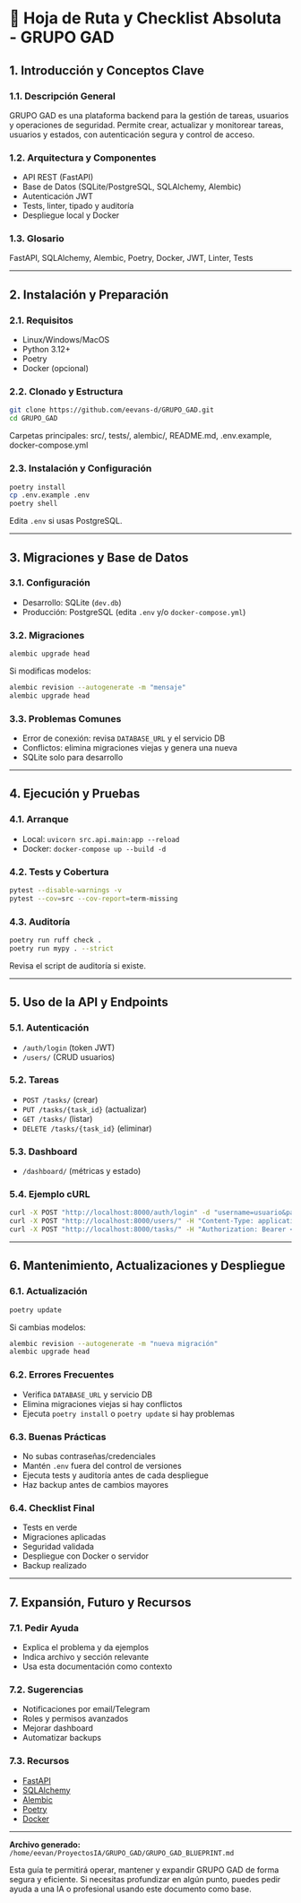 # 📘 Hoja de Ruta y Checklist Absoluta - GRUPO GAD

## 1. Introducción y Conceptos Clave

### 1.1. Descripción General
GRUPO GAD es una plataforma backend para la gestión de tareas, usuarios y operaciones de seguridad. Permite crear, actualizar y monitorear tareas, usuarios y estados, con autenticación segura y control de acceso.

### 1.2. Arquitectura y Componentes
- API REST (FastAPI)
- Base de Datos (SQLite/PostgreSQL, SQLAlchemy, Alembic)
- Autenticación JWT
- Tests, linter, tipado y auditoría
- Despliegue local y Docker

### 1.3. Glosario
FastAPI, SQLAlchemy, Alembic, Poetry, Docker, JWT, Linter, Tests

---

## 2. Instalación y Preparación

### 2.1. Requisitos
- Linux/Windows/MacOS
- Python 3.12+
- Poetry
- Docker (opcional)

### 2.2. Clonado y Estructura
```bash
git clone https://github.com/eevans-d/GRUPO_GAD.git
cd GRUPO_GAD
```
Carpetas principales: src/, tests/, alembic/, README.md, .env.example, docker-compose.yml

### 2.3. Instalación y Configuración
```bash
poetry install
cp .env.example .env
poetry shell
```
Edita `.env` si usas PostgreSQL.

---

## 3. Migraciones y Base de Datos

### 3.1. Configuración
- Desarrollo: SQLite (`dev.db`)
- Producción: PostgreSQL (edita `.env` y/o `docker-compose.yml`)

### 3.2. Migraciones
```bash
alembic upgrade head
```
Si modificas modelos:
```bash
alembic revision --autogenerate -m "mensaje"
alembic upgrade head
```

### 3.3. Problemas Comunes
- Error de conexión: revisa `DATABASE_URL` y el servicio DB
- Conflictos: elimina migraciones viejas y genera una nueva
- SQLite solo para desarrollo

---

## 4. Ejecución y Pruebas

### 4.1. Arranque
- Local: `uvicorn src.api.main:app --reload`
- Docker: `docker-compose up --build -d`

### 4.2. Tests y Cobertura
```bash
pytest --disable-warnings -v
pytest --cov=src --cov-report=term-missing
```

### 4.3. Auditoría
```bash
poetry run ruff check .
poetry run mypy . --strict
```
Revisa el script de auditoría si existe.

---

## 5. Uso de la API y Endpoints

### 5.1. Autenticación
- `/auth/login` (token JWT)
- `/users/` (CRUD usuarios)

### 5.2. Tareas
- `POST /tasks/` (crear)
- `PUT /tasks/{task_id}` (actualizar)
- `GET /tasks/` (listar)
- `DELETE /tasks/{task_id}` (eliminar)

### 5.3. Dashboard
- `/dashboard/` (métricas y estado)

### 5.4. Ejemplo cURL
```bash
curl -X POST "http://localhost:8000/auth/login" -d "username=usuario&password=contraseña"
curl -X POST "http://localhost:8000/users/" -H "Content-Type: application/json" -d '{"email":"test@test.com","password":"123456","nombre":"Test","apellido":"User"}'
curl -X POST "http://localhost:8000/tasks/" -H "Authorization: Bearer <TOKEN>" -H "Content-Type: application/json" -d '{"titulo":"Nueva tarea","tipo":"PATRULLAJE","delegado_usuario_id":1,"inicio_programado":"2025-09-12T10:00:00"}'
```

---

## 6. Mantenimiento, Actualizaciones y Despliegue

### 6.1. Actualización
```bash
poetry update
```
Si cambias modelos:
```bash
alembic revision --autogenerate -m "nueva migración"
alembic upgrade head
```

### 6.2. Errores Frecuentes
- Verifica `DATABASE_URL` y servicio DB
- Elimina migraciones viejas si hay conflictos
- Ejecuta `poetry install` o `poetry update` si hay problemas

### 6.3. Buenas Prácticas
- No subas contraseñas/credenciales
- Mantén `.env` fuera del control de versiones
- Ejecuta tests y auditoría antes de cada despliegue
- Haz backup antes de cambios mayores

### 6.4. Checklist Final
- Tests en verde
- Migraciones aplicadas
- Seguridad validada
- Despliegue con Docker o servidor
- Backup realizado

---

## 7. Expansión, Futuro y Recursos

### 7.1. Pedir Ayuda
- Explica el problema y da ejemplos
- Indica archivo y sección relevante
- Usa esta documentación como contexto

### 7.2. Sugerencias
- Notificaciones por email/Telegram
- Roles y permisos avanzados
- Mejorar dashboard
- Automatizar backups

### 7.3. Recursos
- [FastAPI](https://fastapi.tiangolo.com/)
- [SQLAlchemy](https://docs.sqlalchemy.org/)
- [Alembic](https://alembic.sqlalchemy.org/)
- [Poetry](https://python-poetry.org/docs/)
- [Docker](https://docs.docker.com/get-started/)

---

**Archivo generado:** `/home/eevan/ProyectosIA/GRUPO_GAD/GRUPO_GAD_BLUEPRINT.md`

Esta guía te permitirá operar, mantener y expandir GRUPO GAD de forma segura y eficiente. Si necesitas profundizar en algún punto, puedes pedir ayuda a una IA o profesional usando este documento como base.
